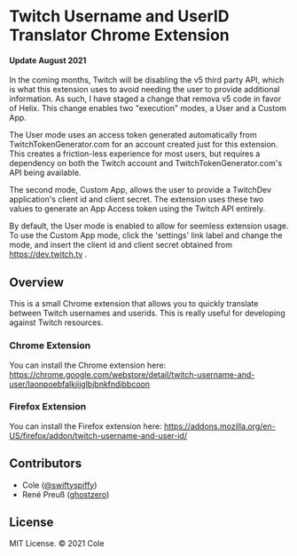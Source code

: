 # Twitch Username and UserID Translator Chrome Extension

#### Update August 2021
In the coming months, Twitch will be disabling the v5 third party API, which is what this extension uses to avoid needing the user to provide additional information. As such, I have staged a change that remova v5 code in favor of Helix. This change enables two "execution" modes, a User and a Custom App. 

The User mode uses an access token generated automatically from TwitchTokenGenerator.com for an account created just for this extension. This creates a friction-less experience for most users, but requires a dependency on both the Twitch account and TwitchTokenGenerator.com's API being available.

The second mode, Custom App, allows the user to provide a TwitchDev application's client id and client secret. The extension uses these two values to generate an App Access token using the Twitch API entirely. 

By default, the User mode is enabled to allow for seemless extension usage. To use the Custom App mode, click the 'settings' link label and change the mode, and insert the client id and client secret obtained from https://dev.twitch.tv .

## Overview
This is a small Chrome extension that allows you to quickly translate between Twitch usernames and userids. This is really useful for developing against Twitch resources.

### Chrome Extension
You can install the Chrome extension here: https://chrome.google.com/webstore/detail/twitch-username-and-user/laonpoebfalkjijglbjbnkfndibbcoon

### Firefox Extension
You can install the Firefox extension here: https://addons.mozilla.org/en-US/firefox/addon/twitch-username-and-user-id/

## Contributors
 * Cole ([@swiftyspiffy](http://twitter.com/swiftyspiffy))
 * René Preuß ([ghostzero](https://github.com/ghostzero))
 
## License
MIT License. &copy; 2021 Cole
